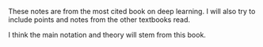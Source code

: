 These notes are from the most cited book on deep learning. I will also try to include points and notes from the other textbooks read.

I think the main notation and theory will stem from this book.

